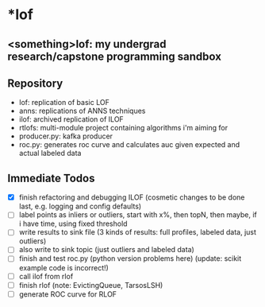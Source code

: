 # \*lof
\<something\>lof: my undergrad research/capstone programming sandbox
----------------
## Repository
- lof: replication of basic LOF
- anns: replications of ANNS techniques
- ilof: archived replication of ILOF
- rtlofs: multi-module project containing algorithms i'm aiming for
- producer.py: kafka producer
- roc.py: generates roc curve and calculates auc given expected and actual labeled data

## Immediate Todos

- [x] finish refactoring and debugging ILOF (cosmetic changes to be done last, e.g. logging and config defaults)
- [ ] label points as inliers or outliers, start with x%, then topN, then maybe, if i have time, using fixed threshold
- [ ] write results to sink file (3 kinds of results: full profiles, labeled data, just outliers)
- [ ] also write to sink topic (just outliers and labeled data)
- [ ] finish and test roc.py (python version problems here) (update: scikit example code is incorrect!)
- [ ] call ilof from rlof
- [ ] finish rlof (note: EvictingQueue, TarsosLSH)
- [ ] generate ROC curve for RLOF
